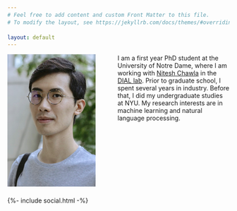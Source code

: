 ```yaml
---
# Feel free to add content and custom Front Matter to this file.
# To modify the layout, see https://jekyllrb.com/docs/themes/#overriding-theme-defaults

layout: default
---
```


<div style="width: 200px; height:1000px;float: left; padding-right: 50px;">
  <img src="photo.jpeg" style="padding-bottom: 20px;">
  {%- include social.html -%}
</div>

<div>
  I am a first year PhD student at the University of Notre Dame, where I am 
  working with <a href="https://www3.nd.edu/~nchawla/">Nitesh Chawla</a> in
  the <a href="https://www3.nd.edu/~dial/home/">DIAL lab</a>. Prior to 
  graduate school, I spent several years in industry. Before that, I did my 
  undergraduate studies at NYU. My research interests are in machine learning 
  and natural language processing.
</div>

